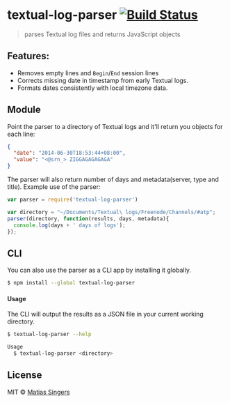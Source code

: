 # textual-log-parser [![Build Status](https://api.shippable.com/projects/53b6b88fd8934476004bcbe4/badge/master)](https://www.shippable.com/projects/53b6b88fd8934476004bcbe4)
> parses Textual log files and returns JavaScript objects

## Features:
- Removes empty lines and `Begin`/`End` session lines
- Corrects missing date in timestamp from early Textual logs.
- Formats dates consistently with local timezone data.

## Module
Point the parser to a directory of Textual logs and it'll return you objects for each line:
```json
{
  "date": "2014-06-30T18:53:44+08:00",
  "value": "<@srn_> ZIGGAGAGAGAGA"
}
```

The parser will also return number of days and metadata(server, type and title).
Example use of the parser:
```js
var parser = require('textual-log-parser')

var directory = "~/Documents/Textual\ logs/Freenode/Channels/#atp";
parser(directory, function(results, days, metadata){
  console.log(days + ' days of logs');
});
```

## CLI
You can also use the parser as a CLI app by installing it globally.

```sh
$ npm install --global textual-log-parser
```

#### Usage
The CLI will output the results as a JSON file in your current working directory.

```sh
$ textual-log-parser --help

Usage
  $ textual-log-parser <directory>
```

## License
MIT © [Matias Singers](http://mts.io)
